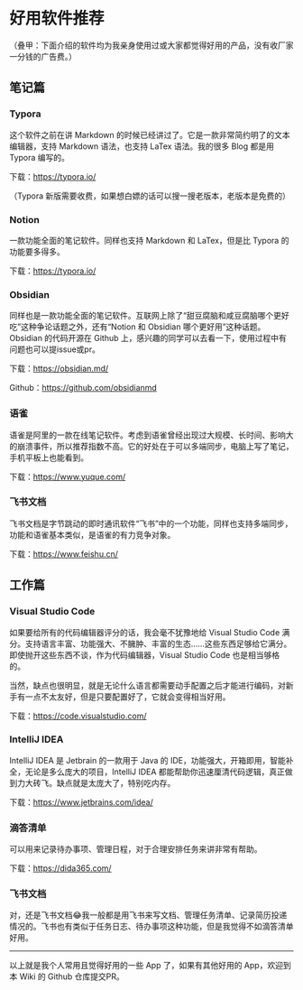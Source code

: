 # 好用软件推荐

（叠甲：下面介绍的软件均为我亲身使用过或大家都觉得好用的产品，没有收厂家一分钱的广告费。）

## 笔记篇

### Typora

这个软件之前在讲 Markdown 的时候已经讲过了。它是一款非常简约明了的文本编辑器，支持 Markdown 语法，也支持 LaTex 语法。我的很多 Blog 都是用 Typora 编写的。

下载：https://typora.io/

（Typora 新版需要收费，如果想白嫖的话可以搜一搜老版本，老版本是免费的）

### Notion

一款功能全面的笔记软件。同样也支持 Markdown 和 LaTex，但是比 Typora 的功能要多得多。

下载：https://typora.io/

### Obsidian

同样也是一款功能全面的笔记软件。互联网上除了“甜豆腐脑和咸豆腐脑哪个更好吃”这种争论话题之外，还有“Notion 和 Obsidian 哪个更好用”这种话题。Obsidian 的代码开源在 Github 上，感兴趣的同学可以去看一下，使用过程中有问题也可以提issue或pr。

下载：https://obsidian.md/

Github：https://github.com/obsidianmd

### 语雀

语雀是阿里的一款在线笔记软件。考虑到语雀曾经出现过大规模、长时间、影响大的崩溃事件，所以推荐指数不高。它的好处在于可以多端同步，电脑上写了笔记，手机平板上也能看到。

下载：https://www.yuque.com/

### 飞书文档

飞书文档是字节跳动的即时通讯软件“飞书”中的一个功能，同样也支持多端同步，功能和语雀基本类似，是语雀的有力竞争对象。

下载：https://www.feishu.cn/

## 工作篇

### Visual Studio Code

如果要给所有的代码编辑器评分的话，我会毫不犹豫地给 Visual Studio Code 满分。支持语言丰富、功能强大、不臃肿、丰富的生态……这些东西足够给它满分。即使抛开这些东西不谈，作为代码编辑器，Visual Studio Code 也是相当够格的。

当然，缺点也很明显，就是无论什么语言都需要动手配置之后才能进行编码，对新手有一点不太友好，但是只要配置好了，它就会变得相当好用。

下载：https://code.visualstudio.com/

### IntelliJ IDEA

IntelliJ IDEA 是 Jetbrain 的一款用于 Java 的 IDE，功能强大，开箱即用，智能补全，无论是多么庞大的项目，IntelliJ IDEA 都能帮助你迅速厘清代码逻辑，真正做到力大砖飞。缺点就是太庞大了，特别吃内存。

下载：https://www.jetbrains.com/idea/

### 滴答清单

可以用来记录待办事项、管理日程，对于合理安排任务来讲非常有帮助。

下载：https://dida365.com/

### 飞书文档

对，还是飞书文档😂我一般都是用飞书来写文档、管理任务清单、记录简历投递情况的。飞书也有类似于任务日志、待办事项这种功能，但是我觉得不如滴答清单好用。

---

以上就是我个人常用且觉得好用的一些 App 了，如果有其他好用的 App，欢迎到本 Wiki 的 Github 仓库提交PR。